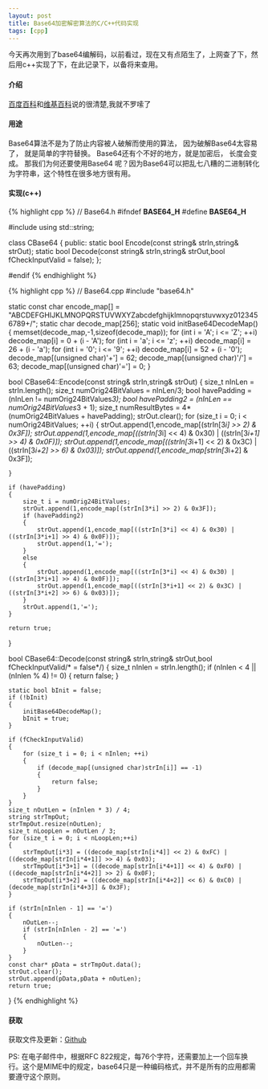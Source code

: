 ```yaml
---
layout: post
title: Base64加密解密算法的C/C++代码实现
tags: [cpp]
---
```


今天再次用到了base64编解码，以前看过，现在又有点陌生了，上网查了下，然后用c++实现了下，在此记录下，以备将来查用。

#### 介绍

[百度百科][1]和[维基百科][2]说的很清楚,我就不罗嗦了

#### 用途

Base64算法不是为了防止内容被人破解而使用的算法， 因为破解Base64太容易了， 就是简单的字符替换。
Base64还有个不好的地方，就是加密后， 长度会变成。
那我们为何还要使用Base64 呢？因为Base64可以把乱七八糟的二进制转化为字符串，这个特性在很多地方很有用。
<!--more-->
#### 实现(c++)

{% highlight cpp %}
// Base64.h
#ifndef __BASE64_H__
#define __BASE64_H__

#include <string>
using std::string;

class CBase64
{
public:
	static bool Encode(const string& strIn,string& strOut);
	static bool Decode(const string& strIn,string& strOut,bool fCheckInputValid = false);
};

#endif
{% endhighlight %}


{% highlight cpp %}
// Base64.cpp
#include "base64.h"

static const char encode_map[] = "ABCDEFGHIJKLMNOPQRSTUVWXYZabcdefghijklmnopqrstuvwxyz0123456789+/";
static char decode_map[256];
static void initBase64DecodeMap()
{
	memset(decode_map,-1,sizeof(decode_map));
	for (int i = 'A'; i <= 'Z'; ++i) decode_map[i] = 0 + (i - 'A');
	for (int i = 'a'; i <= 'z'; ++i) decode_map[i] = 26 + (i - 'a');
	for (int i = '0'; i <= '9'; ++i) decode_map[i] = 52 + (i - '0');
	decode_map[(unsigned char)'+'] = 62;
	decode_map[(unsigned char)'/'] = 63;
	decode_map[(unsigned char)'='] = 0;
}

bool CBase64::Encode(const string& strIn,string& strOut)
{
	size_t nInLen = strIn.length();
	size_t numOrig24BitValues = nInLen/3;
	bool havePadding = (nInLen != numOrig24BitValues*3);
	bool havePadding2 = (nInLen == numOrig24BitValues*3 + 1);
	size_t numResultBytes = 4*(numOrig24BitValues + havePadding);
	strOut.clear();
	for (size_t i = 0; i < numOrig24BitValues; ++i) 
	{
		strOut.append(1,encode_map[(strIn[3*i] >> 2) & 0x3F]);
		strOut.append(1,encode_map[((strIn[3*i] << 4) & 0x30) | ((strIn[3*i+1] >> 4) & 0x0F)]);
		strOut.append(1,encode_map[((strIn[3*i+1] << 2) & 0x3C) | ((strIn[3*i+2] >> 6) & 0x03)]);
		strOut.append(1,encode_map[strIn[3*i+2] & 0x3F]);

	}

	if (havePadding) 
	{
		size_t i = numOrig24BitValues;
		strOut.append(1,encode_map[(strIn[3*i] >> 2) & 0x3F]);
		if (havePadding2)
		{
			strOut.append(1,encode_map[((strIn[3*i] << 4) & 0x30) | ((strIn[3*i+1] >> 4) & 0x0F)]);
			strOut.append(1,'=');
		} 
		else 
		{
			strOut.append(1,encode_map[((strIn[3*i] << 4) & 0x30) | ((strIn[3*i+1] >> 4) & 0x0F)]);
			strOut.append(1,encode_map[((strIn[3*i+1] << 2) & 0x3C) | ((strIn[3*i+2] >> 6) & 0x03)]);
		}
		strOut.append(1,'=');
	}

	return true;
}

bool CBase64::Decode(const string& strIn,string& strOut,bool fCheckInputValid/* = false*/)
{
	size_t nInlen = strIn.length();
	if (nInlen < 4 || (nInlen % 4) != 0)
	{
		return false;
	}

	static bool bInit = false;
	if (!bInit)
	{
		initBase64DecodeMap();
		bInit = true;
	}

	if (fCheckInputValid)
	{
		for (size_t i = 0; i < nInlen; ++i)
		{
			if (decode_map[(unsigned char)strIn[i]] == -1)
			{
				return false;
			}
		}
	}
	size_t nOutLen = (nInlen * 3) / 4;
	string strTmpOut;
	strTmpOut.resize(nOutLen);
	size_t nLoopLen = nOutLen / 3;
	for (size_t i = 0; i < nLoopLen;++i)
	{
		strTmpOut[i*3] = ((decode_map[strIn[i*4]] << 2) & 0xFC) | ((decode_map[strIn[i*4+1]] >> 4) & 0x03);
		strTmpOut[i*3+1] = ((decode_map[strIn[i*4+1]] << 4) & 0xF0) | ((decode_map[strIn[i*4+2]] >> 2) & 0x0F);
		strTmpOut[i*3+2] = ((decode_map[strIn[i*4+2]] << 6) & 0xC0) | (decode_map[strIn[i*4+3]] & 0x3F);
	}

	if (strIn[nInlen - 1] == '=')
	{
		nOutLen--;
		if (strIn[nInlen - 2] == '=')
		{
			nOutLen--;
		}
	}
	const char* pData = strTmpOut.data();
	strOut.clear();
	strOut.append(pData,pData + nOutLen);
	return true;
}
{% endhighlight %}

#### 获取

获取文件及更新：[Github][3]

PS: 在电子邮件中，根据RFC 822规定，每76个字符，还需要加上一个回车换行。这个是MIME中的规定，base64只是一种编码格式，并不是所有的应用都需要遵守这个原则。

[1]:http://baike.baidu.com/view/469071.htm
[2]:http://zh.wikipedia.org/wiki/Base64
[3]:https://github.com/likebeta/classlib/tree/master/cpp/base64